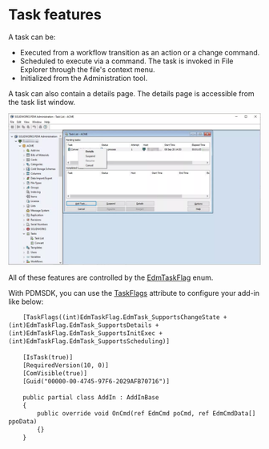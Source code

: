 # Task features

A task can be: 
- Executed from a workflow transition as an action or a change command.
- Scheduled to execute via a command. The task is invoked in File Explorer through the file's context menu.
- Initialized from the Administration tool. 

A task can also contain a details page. The details page is accessible from the task list window.

<img src="../images/details.png"/>


All of these features are controlled by the [EdmTaskFlag](https://help.solidworks.com/2021/english/api/epdmapi/EPDM.Interop.epdm~EPDM.Interop.epdm.EdmTaskFlag.html) enum.


With PDMSDK, you can use the [TaskFlags](../api/BlueByte.SOLIDWORKS.PDMProfessional.SDK.Attributes.TaskFlagsAttribute.html) attribute to configure your add-in like below: 

```
    [TaskFlags((int)EdmTaskFlag.EdmTask_SupportsChangeState + (int)EdmTaskFlag.EdmTask_SupportsDetails + (int)EdmTaskFlag.EdmTask_SupportsInitExec +(int)EdmTaskFlag.EdmTask_SupportsScheduling)]
    
    [IsTask(true)]
    [RequiredVersion(10, 0)]
    [ComVisible(true)]
    [Guid("00000-00-4745-97F6-2029AFB70716")]

    public partial class AddIn : AddInBase
    {
        public override void OnCmd(ref EdmCmd poCmd, ref EdmCmdData[] ppoData)
        {}
    }
```

 